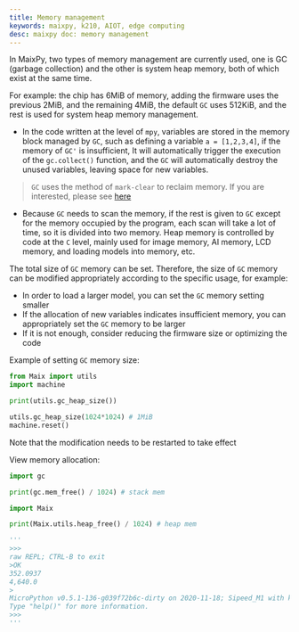 ```yaml
---
title: Memory management
keywords: maixpy, k210, AIOT, edge computing
desc: maixpy ​​doc: memory management
---
```




In MaixPy, two types of memory management are currently used, one is GC (garbage collection) and the other is system heap memory, both of which exist at the same time.

For example: the chip has 6MiB of memory, adding the firmware uses the previous 2MiB, and the remaining 4MiB, the default `GC` uses 512KiB, and the rest is used for system heap memory management.


* In the code written at the level of `mpy`, variables are stored in the memory block managed by `GC`, such as defining a variable `a = [1,2,3,4]`, if the memory of `GC'` is insufficient, It will automatically trigger the execution of the `gc.collect()` function, and the `GC` will automatically destroy the unused variables, leaving space for new variables.
> `GC` uses the method of `mark-clear` to reclaim memory. If you are interested, please see [here](https://neucrack.com/p/46)
* Because `GC` needs to scan the memory, if the rest is given to `GC` except for the memory occupied by the program, each scan will take a lot of time, so it is divided into two memory. Heap memory is controlled by code at the `C` level, mainly used for image memory, AI memory, LCD memory, and loading models into memory, etc.


The total size of `GC` memory can be set. Therefore, the size of `GC` memory can be modified appropriately according to the specific usage, for example:
* In order to load a larger model, you can set the `GC` memory setting smaller
* If the allocation of new variables indicates insufficient memory, you can appropriately set the `GC` memory to be larger
* If it is not enough, consider reducing the firmware size or optimizing the code

Example of setting `GC` memory size:

```python
from Maix import utils
import machine

print(utils.gc_heap_size())

utils.gc_heap_size(1024*1024) # 1MiB
machine.reset()
```

Note that the modification needs to be restarted to take effect

View memory allocation:

```python
import gc

print(gc.mem_free() / 1024) # stack mem

import Maix

print(Maix.utils.heap_free() / 1024) # heap mem

'''
>>>
raw REPL; CTRL-B to exit
>OK
352.0937
4,640.0
>
MicroPython v0.5.1-136-g039f72b6c-dirty on 2020-11-18; Sipeed_M1 with kendryte-k210
Type "help()" for more information.
>>>
'''
```
